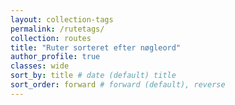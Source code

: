```yaml
---
layout: collection-tags
permalink: /rutetags/
collection: routes
title: "Ruter sorteret efter nøgleord"
author_profile: true
classes: wide
sort_by: title # date (default) title
sort_order: forward # forward (default), reverse
---
```

